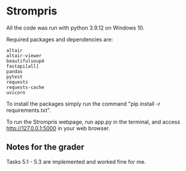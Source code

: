 # Strompris

All the code was run with python 3.9.12 on Windows 10.

Required packages and dependencies are:
```
altair
altair-viewer
beautifulsoup4
fastapi[all]
pandas
pytest
requests
requests-cache
uvicorn
```
To install the packages simply run the command "pip install -r requirements.txt".

To run the Strompris webpage, run app.py in the terminal, and access 
http://127.0.0.1:5000 in your web browser.

## Notes for the grader

Tasks 5.1 - 5.3 are implemented and worked fine for me.
